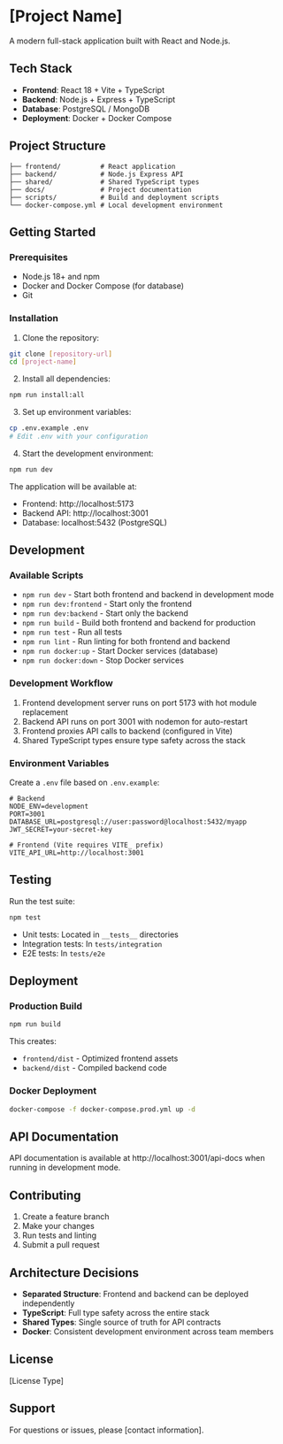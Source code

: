 # [Project Name]

A modern full-stack application built with React and Node.js.

## Tech Stack

- **Frontend**: React 18 + Vite + TypeScript
- **Backend**: Node.js + Express + TypeScript
- **Database**: PostgreSQL / MongoDB
- **Deployment**: Docker + Docker Compose

## Project Structure

```
├── frontend/          # React application
├── backend/           # Node.js Express API
├── shared/            # Shared TypeScript types
├── docs/              # Project documentation
├── scripts/           # Build and deployment scripts
└── docker-compose.yml # Local development environment
```

## Getting Started

### Prerequisites

- Node.js 18+ and npm
- Docker and Docker Compose (for database)
- Git

### Installation

1. Clone the repository:
```bash
git clone [repository-url]
cd [project-name]
```

2. Install all dependencies:
```bash
npm run install:all
```

3. Set up environment variables:
```bash
cp .env.example .env
# Edit .env with your configuration
```

4. Start the development environment:
```bash
npm run dev
```

The application will be available at:
- Frontend: http://localhost:5173
- Backend API: http://localhost:3001
- Database: localhost:5432 (PostgreSQL)

## Development

### Available Scripts

- `npm run dev` - Start both frontend and backend in development mode
- `npm run dev:frontend` - Start only the frontend
- `npm run dev:backend` - Start only the backend
- `npm run build` - Build both frontend and backend for production
- `npm run test` - Run all tests
- `npm run lint` - Run linting for both frontend and backend
- `npm run docker:up` - Start Docker services (database)
- `npm run docker:down` - Stop Docker services

### Development Workflow

1. Frontend development server runs on port 5173 with hot module replacement
2. Backend API runs on port 3001 with nodemon for auto-restart
3. Frontend proxies API calls to backend (configured in Vite)
4. Shared TypeScript types ensure type safety across the stack

### Environment Variables

Create a `.env` file based on `.env.example`:

```env
# Backend
NODE_ENV=development
PORT=3001
DATABASE_URL=postgresql://user:password@localhost:5432/myapp
JWT_SECRET=your-secret-key

# Frontend (Vite requires VITE_ prefix)
VITE_API_URL=http://localhost:3001
```

## Testing

Run the test suite:
```bash
npm test
```

- Unit tests: Located in `__tests__` directories
- Integration tests: In `tests/integration`
- E2E tests: In `tests/e2e`

## Deployment

### Production Build

```bash
npm run build
```

This creates:
- `frontend/dist` - Optimized frontend assets
- `backend/dist` - Compiled backend code

### Docker Deployment

```bash
docker-compose -f docker-compose.prod.yml up -d
```

## API Documentation

API documentation is available at http://localhost:3001/api-docs when running in development mode.

## Contributing

1. Create a feature branch
2. Make your changes
3. Run tests and linting
4. Submit a pull request

## Architecture Decisions

- **Separated Structure**: Frontend and backend can be deployed independently
- **TypeScript**: Full type safety across the entire stack
- **Shared Types**: Single source of truth for API contracts
- **Docker**: Consistent development environment across team members

## License

[License Type]

## Support

For questions or issues, please [contact information].